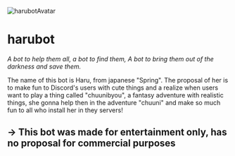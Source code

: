 ![harubotAvatar](https://cdn.discordapp.com/attachments/508694175726829568/509092663513972737/aa.jpg)
# harubot
_A bot to help them all, a bot to find them, A bot to bring them out of the darkness and save them._


The name of this bot is Haru, from japanese "Spring". The proposal of her is to make fun to Discord's users with cute things and a realize when users want to play a thing called "chuunibyou", a fantasy adventure with realistic things, she gonna help then in the adventure "chuuni" and make so much fun to all who install her in they servers!

## -> This bot was made for entertainment only, has no proposal for commercial purposes
